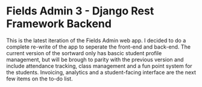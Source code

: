 # Fields Admin 3 - Django Rest Framework Backend

This is the latest iteration of the Fields Admin web app. I decided to do a complete re-write of the app to seperate the front-end and back-end. The current version of the sortward only has bascic student profile management, but will be brough to parity with the previous version and include attendance tracking, class management and a fun point system for the students. Invoicing, analytics and a student-facing interface are the next few items on the to-do list.
